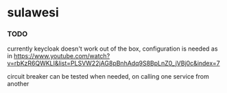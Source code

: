 # sulawesi

### TODO

currently keycloak doesn't work out of the box, configuration is needed as 
in https://www.youtube.com/watch?v=rbKzR6QWKLI&list=PLSVW22jAG8pBnhAdq9S8BpLnZ0_jVBj0c&index=7

circuit breaker can be tested when needed, on calling one service from another